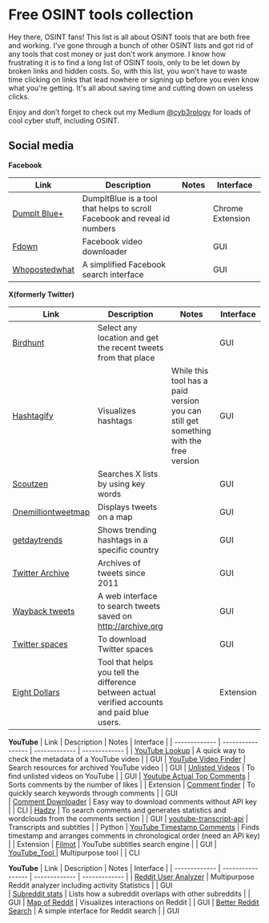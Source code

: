 <h1>Free OSINT tools collection</h1>

Hey there, OSINT fans! This list is all about OSINT tools that are both free and working. I've gone through a bunch of other OSINT lists and got rid of any tools that cost money or just don't work anymore. I know how frustrating it is to find a long list of OSINT tools, only to be let down by broken links and hidden costs. So, with this list, you won't have to waste time clicking on links that lead nowhere or signing up before you even know what you're getting. It's all about saving time and cutting down on useless clicks.

Enjoy and don’t forget to check out my Medium [@cyb3rology](https://medium.com/@cyb3rology) for loads of cool cyber stuff, including OSINT.


<h2>Social media</h2>

**Facebook**

|      Link     |     Description     |     Notes     |   Interface   |
| ------------- | -----------------   | ------------- | ------------- |
| [Dumplt Blue+](https://chrome.google.com/webstore/detail/dumpitblue%2B/igmgknoioooacbcpcfgjigbaajpelbfe/related) | DumpItBlue is a tool that helps to scroll Facebook and reveal id numbers |  | Chrome Extension
| [Fdown](https://fdown.net) | Facebook video downloader |  | GUI
| [Whopostedwhat](https://whopostedwhat.com/) | A simplified Facebook search interface |  | GUI



**X(formerly Twitter)**

|      Link     |     Description     |     Notes     |   Interface   |
| ------------- | -----------------   | ------------- | ------------- |
| [Birdhunt](https://birdhunt.co/) | Select any location and get the recent tweets from that place |  | GUI
| [Hashtagify](https://hashtagify.me/hashtag/summer) | Visualizes hashtags| While this tool has a paid version you can still get something with the free version | GUI
| [Scoutzen](https://www.scoutzen.com) | Searches X lists by using key words |  | GUI
| [Onemilliontweetmap](https://onemilliontweetmap.com/) | Displays tweets on a map |  | GUI
| [getdaytrends](https://getdaytrends.com/) | Shows trending hashtags in a specific country |  | GUI
| [Twitter Archive](https://archive.org/details/twitterstream) | Archives of tweets since 2011 |  | GUI
| [Wayback tweets](https://waybacktweets.streamlit.app/) | A web interface to search tweets saved on http://archive.org |  | GUI
| [Twitter spaces](https://spacesdown.com/) | To download Twitter spaces |  | GUI 
| [Eight Dollars](https://github.com/wseagar/eight-dollars) | Tool that helps you tell the difference between actual verified accounts and paid blue users. |  | Extension

**YouTube**
|      Link     |     Description     |     Notes     |   Interface   |
| ------------- | -----------------   | ------------- | ------------- |
| [YouTube Lookup](https://youtube-lookup.vercel.app/) | A quick way to check the metadata of a YouTube video |  | GUI 
| [YouTube Video Finder](https://findyoutubevideo.thetechrobo.ca/) | Search  resources for archived YouTube video |  | GUI
| [Unlisted Videos](https://unlistedvideos.com/) | To find unlisted videos on YouTube |  | GUI 
| [Youtube Actual Top Comments](https://chrome.google.com/webstore/detail/youtube-actual-top-commen/hbdmelobmfcompinikjdaiphhonbgfpn/) | Sorts comments by the number of likes |  | Extension 
| [Comment finder](https://ytcomment.kmcat.uk/) | To quickly search keywords through comments |  | GUI  
| [Comment Downloader](https://github.com/egbertbouman/youtube-comment-downloader) | Easy way to download comments without API key |  | CLI
| [Hadzy](https://hadzy.com/) | To search comments and generates statistics and wordclouds from the comments section |  | GUI 
| [youtube-transcript-api](https://github.com/jdepoix/youtube-transcript-api) | Transcripts and subtitles |  | Python 
| [YouTube Timestamp Comments](https://chrome.google.com/webstore/detail/youtube-timestamp-comment/khngjoedfeicfbjlcfmiigbokbnlibei/related) | Finds timestamp and arranges comments in chronological order (need an API key) |  | Extension
| [Filmot](https://filmot.com) | YouTube subtitles search engine |  | GUI 
| [YouTube_Tool ](https://github.com/nlitsme/youtube_tool) | Multipurpose tool |  | CLI

**YouTube**
|      Link     |     Description     |     Notes     |   Interface   |
| ------------- | -----------------   | ------------- | ------------- |
| [Reddit User Analyzer](https://reddit-user-analyser.netlify.app/) | Multipurpose Reddit analyzer including activity Statistics |  | GUI  
| [Subreddit stats](https://subredditstats.com/subreddit-user-overlaps/) | Lists how a subreddit overlaps with other subreddits |  | GUI
| [Map of Reddit](https://anvaka.github.io/map-of-reddit/?x=18239&y=12514&z=46488.09635705632&v=2) | Visualizes interactions on Reddit |  | GUI
| [Better Reddit Search](https://betterredditsearch.web.app/) | A simple interface for Reddit search |  | GUI





